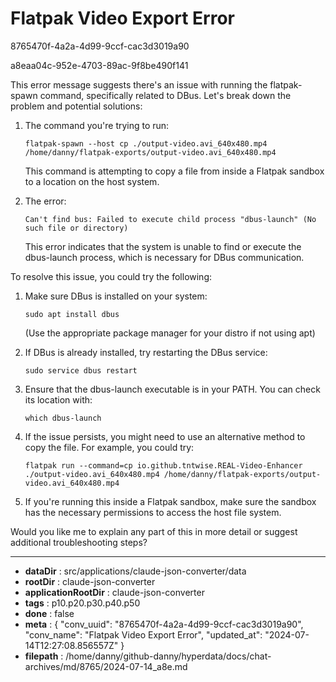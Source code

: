 # Flatpak Video Export Error

8765470f-4a2a-4d99-9ccf-cac3d3019a90

a8eaa04c-952e-4703-89ac-9f8be490f141

 This error message suggests there's an issue with running the flatpak-spawn command, specifically related to DBus. Let's break down the problem and potential solutions:

1. The command you're trying to run:
   ```
   flatpak-spawn --host cp ./output-video.avi_640x480.mp4 /home/danny/flatpak-exports/output-video.avi_640x480.mp4
   ```
   This command is attempting to copy a file from inside a Flatpak sandbox to a location on the host system.

2. The error:
   ```
   Can't find bus: Failed to execute child process "dbus-launch" (No such file or directory)
   ```
   This error indicates that the system is unable to find or execute the dbus-launch process, which is necessary for DBus communication.

To resolve this issue, you could try the following:

1. Make sure DBus is installed on your system:
   ```
   sudo apt install dbus
   ```
   (Use the appropriate package manager for your distro if not using apt)

2. If DBus is already installed, try restarting the DBus service:
   ```
   sudo service dbus restart
   ```

3. Ensure that the dbus-launch executable is in your PATH. You can check its location with:
   ```
   which dbus-launch
   ```

4. If the issue persists, you might need to use an alternative method to copy the file. For example, you could try:
   ```
   flatpak run --command=cp io.github.tntwise.REAL-Video-Enhancer ./output-video.avi_640x480.mp4 /home/danny/flatpak-exports/output-video.avi_640x480.mp4
   ```

5. If you're running this inside a Flatpak sandbox, make sure the sandbox has the necessary permissions to access the host file system.

Would you like me to explain any part of this in more detail or suggest additional troubleshooting steps?

---

* **dataDir** : src/applications/claude-json-converter/data
* **rootDir** : claude-json-converter
* **applicationRootDir** : claude-json-converter
* **tags** : p10.p20.p30.p40.p50
* **done** : false
* **meta** : {
  "conv_uuid": "8765470f-4a2a-4d99-9ccf-cac3d3019a90",
  "conv_name": "Flatpak Video Export Error",
  "updated_at": "2024-07-14T12:27:08.856557Z"
}
* **filepath** : /home/danny/github-danny/hyperdata/docs/chat-archives/md/8765/2024-07-14_a8e.md